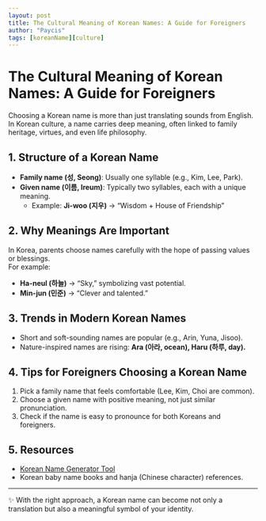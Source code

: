 ```yaml
---
layout: post
title: The Cultural Meaning of Korean Names: A Guide for Foreigners
author: "Paycis"
tags: [koreanName][culture]
---
```


# The Cultural Meaning of Korean Names: A Guide for Foreigners

Choosing a Korean name is more than just translating sounds from English.  
In Korean culture, a name carries deep meaning, often linked to family heritage, virtues, and even life philosophy.  

## 1. Structure of a Korean Name
- **Family name (성, Seong)**: Usually one syllable (e.g., Kim, Lee, Park).
- **Given name (이름, Ireum)**: Typically two syllables, each with a unique meaning.
  - Example: **Ji-woo (지우)** → “Wisdom + House of Friendship”

## 2. Why Meanings Are Important
In Korea, parents choose names carefully with the hope of passing values or blessings.  
For example:
- **Ha-neul (하늘)** → “Sky,” symbolizing vast potential.  
- **Min-jun (민준)** → “Clever and talented.”  

## 3. Trends in Modern Korean Names
- Short and soft-sounding names are popular (e.g., Arin, Yuna, Jisoo).
- Nature-inspired names are rising: **Ara (아라, ocean), Haru (하루, day).**

## 4. Tips for Foreigners Choosing a Korean Name
1. Pick a family name that feels comfortable (Lee, Kim, Choi are common).  
2. Choose a given name with positive meaning, not just similar pronunciation.  
3. Check if the name is easy to pronounce for both Koreans and foreigners.  

## 5. Resources
- [Korean Name Generator Tool](https://willing1026.github.io/korean-name-gen)  
- Korean baby name books and hanja (Chinese character) references.  

---

✨ With the right approach, a Korean name can become not only a translation but also a meaningful symbol of your identity.  
